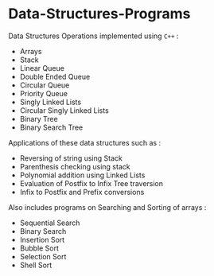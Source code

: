 # Data-Structures-Programs

Data Structures Operations implemented using `C++` :
* Arrays
* Stack
* Linear Queue
* Double Ended Queue
* Circular Queue
* Priority Queue
* Singly Linked Lists
* Circular Singly Linked Lists
* Binary Tree
* Binary Search Tree

Applications of these data structures such as :
* Reversing of string using Stack
* Parenthesis checking using stack
* Polynomial addition using Linked Lists
* Evaluation of Postfix to Infix Tree traversion
* Infix to Postfix and Prefix conversions

Also includes programs on Searching and Sorting of arrays :
* Sequential Search
* Binary Search
* Insertion Sort
* Bubble Sort
* Selection Sort
* Shell Sort

